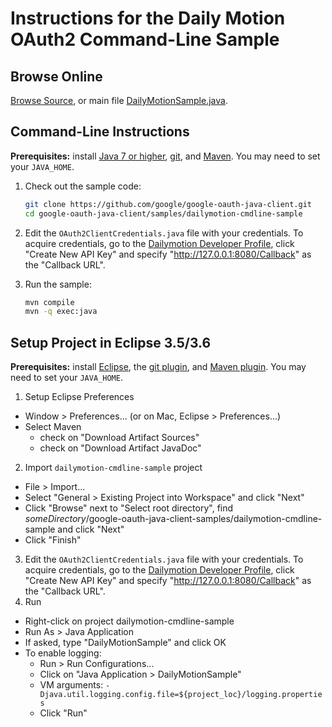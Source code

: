 # Instructions for the Daily Motion OAuth2 Command-Line Sample

## Browse Online

[Browse Source][browse-source], or main file [DailyMotionSample.java][main-source].

## Command-Line Instructions

**Prerequisites:** install [Java 7 or higher][install-java], [git][install-git], and
[Maven][install-maven]. You may need to set your `JAVA_HOME`.

1. Check out the sample code:

    ```bash
    git clone https://github.com/google/google-oauth-java-client.git
    cd google-oauth-java-client/samples/dailymotion-cmdline-sample
    ```

2. Edit the `OAuth2ClientCredentials.java` file with your credentials.  To acquire credentials, go
   to the [Dailymotion Developer Profile][dailymotion-developer-profile], click "Create New API Key"
   and specify "http://127.0.0.1:8080/Callback" as the "Callback URL".

3. Run the sample:

    ```bash
    mvn compile
    mvn -q exec:java
    ```

## Setup Project in Eclipse 3.5/3.6

**Prerequisites:** install [Eclipse][install-eclipse], the [git plugin][install-git-plugin], and
[Maven plugin][install-maven-plugin]. You may need to set your `JAVA_HOME`.

1. Setup Eclipse Preferences
  * Window > Preferences... (or on Mac, Eclipse > Preferences...)
  * Select Maven
    * check on "Download Artifact Sources"
    * check on "Download Artifact JavaDoc"
2. Import `dailymotion-cmdline-sample` project
  * File > Import...
  * Select "General > Existing Project into Workspace" and click "Next"
  * Click "Browse" next to "Select root directory", find
    *someDirectory*/google-oauth-java-client-samples/dailymotion-cmdline-sample and click "Next"
  * Click "Finish"
3. Edit the `OAuth2ClientCredentials.java` file with your credentials.  To acquire credentials, go
   to the [Dailymotion Developer Profile][dailymotion-developer-profile], click "Create New API Key"
   and specify "http://127.0.0.1:8080/Callback" as the "Callback URL".
4. Run
  * Right-click on project dailymotion-cmdline-sample
  * Run As > Java Application
  * If asked, type "DailyMotionSample" and click OK
  * To enable logging:
    * Run > Run Configurations...
    * Click on "Java Application > DailyMotionSample"
    * VM arguments: `-Djava.util.logging.config.file=${project_loc}/logging.properties`
    * Click "Run"

[browse-source]: https://github.com/google/google-oauth-java-client/tree/dev/samples/dailymotion-cmdline-sample
[main-source]: https://github.com/google/google-oauth-java-client/blob/dev/samples/dailymotion-cmdline-sample/src/main/java/com/google/api/services/samples/dailymotion/cmdline/DailyMotionSample.java
[install-java]: https://java.com/
[install-git]: https://git-scm.com
[install-maven]: https://maven.apache.org
[dailymotion-developer-profile]: https://www.dailymotion.com/profile/developer
[install-eclipse]: https://www.eclipse.org/downloads/
[install-git-plugin]: https://eclipse.org/egit/
[install-maven-plugin]: https://eclipse.org/m2e/
